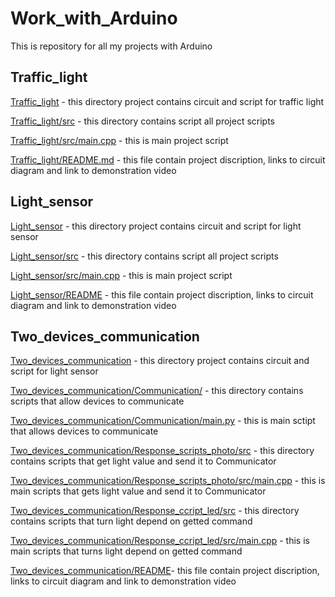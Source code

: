 # Work_with_Arduino
This is repository for all my projects with Arduino 

## Traffic_light
[Traffic_light](Traffic_light) - this directory project contains circuit and script for traffic light

[Traffic_light/src](Traffic_light/src ) - this directory contains script all project scripts 

[Traffic_light/src/main.cpp](Traffic_light/src/main.cpp) - this is main project script

[Traffic_light/README.md](Traffic_light/README.md) - this file contain project discription, links to circuit diagram and link to demonstration video

## Light_sensor
[Light_sensor](Light_sensor) - this directory project contains circuit and script for light sensor 

[Light_sensor/src](Light_sensor/src) - this directory contains script all project scripts

[Light_sensor/src/main.cpp](Light_sensor/src/main.cpp ) - this is main project script

[Light_sensor/README](Light_sensor/README) - this file contain project discription, links to circuit diagram and link to demonstration video

## Two_devices_communication
[Two_devices_communication](Two_devices_communication) - this directory project contains circuit and script for light sensor 

[Two_devices_communication/Communication/](Two_devices_communication/Communication/) - this directory contains scripts that allow devices to communicate 

[Two_devices_communication/Communication/main.py](
Two_devices_communication/Communication/main.py) - this is main sctipt that allows devices to communicate 

[Two_devices_communication/Response_scripts_photo/src](Two_devices_communication/Response_scripts_photo/src) - this directory contains scripts that get light value and send it to Communicator

[Two_devices_communication/Response_scripts_photo/src/main.cpp](Two_devices_communication/Response_scripts_photo/src/main.cpp) - this is main scripts that gets light value and send it to Communicator

[Two_devices_communication/Response_ccript_led/src](Two_devices_communication/Response_ccript_led/src) - this directory contains scripts that turn light depend on getted command

[Two_devices_communication/Response_ccript_led/src/main.cpp](Two_devices_communication/Response_ccript_led/src/main.cpp) - this is main scripts that turns light depend on getted command

[Two_devices_communication/README](Two_devices_communication/README)- this file contain project discription, links to circuit diagram and link to demonstration video
